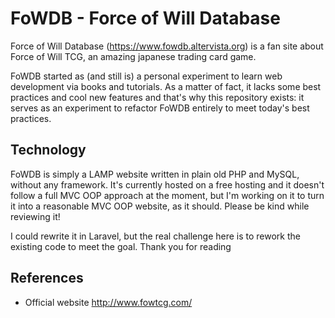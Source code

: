# FoWDB - Force of Will Database

Force of Will Database (https://www.fowdb.altervista.org) is a fan site about Force of Will TCG, an amazing japanese trading card game.

FoWDB started as (and still is) a personal experiment to learn web development via books and tutorials. As a matter of fact, it lacks some best practices and cool new features and that's why this repository exists: it serves as an experiment to refactor FoWDB entirely to meet today's best practices.

## Technology

FoWDB is simply a LAMP website written in plain old PHP and MySQL, without any framework. It's currently hosted on a free hosting and it doesn't follow a full MVC OOP approach at the moment, but I'm working on it to turn it into a reasonable MVC OOP website, as it should. Please be kind while reviewing it!

I could rewrite it in Laravel, but the real challenge here is to rework the existing code to meet the goal. Thank you for reading

## References

- Official website http://www.fowtcg.com/
